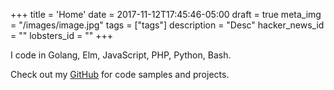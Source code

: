 +++
title = 'Home'
date = 2017-11-12T17:45:46-05:00
draft = true
meta_img = "/images/image.jpg"
tags = ["tags"]
description = "Desc"
hacker_news_id = ""
lobsters_id = ""
+++

I code in Golang, Elm, JavaScript, PHP, Python, Bash.

Check out my [GitHub] for code samples and projects.

[github]: https://github.com/btoll

